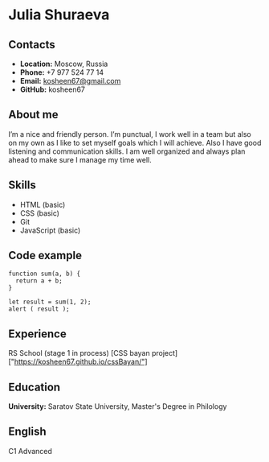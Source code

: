 # Julia Shuraeva
## Contacts
+ **Location:** Moscow, Russia
+ **Phone:** +7 977 524 77 14
+ **Email:** kosheen67@gmail.com
+ **GitHub:** kosheen67
## About me 
I’m a nice and friendly person. I’m punctual, I work well in a team but also on my own as I like to set myself goals which I will achieve. Also I have good listening and communication skills. I am well organized and always plan ahead to make sure I manage my time well.
## Skills
* HTML (basic)
* CSS (basic)
* Git
* JavaScript (basic)
## Code example
```
function sum(a, b) {
  return a + b;
}

let result = sum(1, 2);
alert ( result );
```
## Experience
RS School (stage 1 in process)
[CSS bayan project]["https://kosheen67.github.io/cssBayan/"] 
## Education
**University:** Saratov State University, Master's Degree in Philology
## English
C1 Advanced


